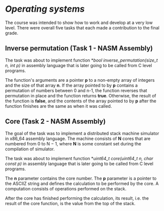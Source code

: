 # ***Operating systems***

The course was intended to show how to work and develop at a very low level. There were overall five tasks that each made a contribution to the final grade.

## **Inverse permutation (Task 1 - NASM Assembly)**

The task was about to implement function **bool inverse_permutation(size_t n, int *p)** in assembly language that is later going to be called from C level programs.

The function's arguments are a pointer **p** to a non-empty array of integers and the size of that array **n**. If the array pointed to by **p** contains a permutation of numbers between 0 and n-1, the function reverses that permutation in place and the function returns **true**. Otherwise, the result of the function is **false**, and the contents of the array pointed to by **p** after the function finishes are the same as when it was called.

## **Core (Task 2 - NASM Assembly)**

The goal of the task was to implement a distributed stack machine simulator in x86_64 assembly language. 
The machine consists of **N** cores that are numbered from 0 to N − 1, where **N** is some constant set during the compilation of simulator.

The task was about to implement function **uint64_t core(uint64_t n, char const *p)** in assembly language that is later going to be called from C level programs.

The **n** parameter contains the core number. The **p** parameter is a pointer to the ASCIIZ string and defines the calculation to be performed by the core. 
A computation consists of operations performed on the stack.

After the core has finished performing the calculation, its result, i.e. the result of the core function, is the value from the top of the stack.

